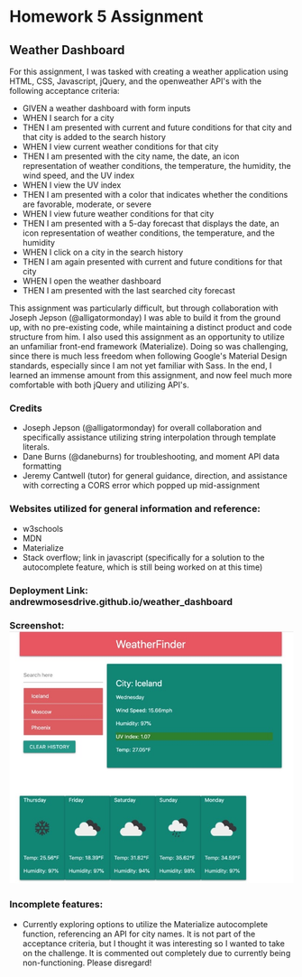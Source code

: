 # Homework 5 Assignment
## Weather Dashboard

For this assignment, I was tasked with creating a weather application using HTML, CSS, Javascript, jQuery, and the openweather API's with the following acceptance criteria:

- GIVEN a weather dashboard with form inputs
- WHEN I search for a city
- THEN I am presented with current and future conditions for that city and that city is added to the search history
- WHEN I view current weather conditions for that city
- THEN I am presented with the city name, the date, an icon representation of weather conditions, the temperature, the humidity, the wind speed, and the UV index
- WHEN I view the UV index
- THEN I am presented with a color that indicates whether the conditions are favorable, moderate, or severe
- WHEN I view future weather conditions for that city
- THEN I am presented with a 5-day forecast that displays the date, an icon representation of weather conditions, the temperature, and the humidity
- WHEN I click on a city in the search history
- THEN I am again presented with current and future conditions for that city
- WHEN I open the weather dashboard
- THEN I am presented with the last searched city forecast

This assignment was particularly difficult, but through collaboration with Joseph Jepson (@alligatormonday) I was able to build it from the ground up, with no pre-existing code, while maintaining a distinct product and code structure from him. I also used this assignment as an opportunity to utilize an unfamiliar front-end framework (Materialize). Doing so was challenging, since there is much less freedom when following Google's Material Design standards, especially since I am not yet familiar with Sass. In the end, I learned an immense amount from this assignment, and now feel much more comfortable with both jQuery and utilizing API's.

### Credits
- Joseph Jepson (@alligatormonday) for overall collaboration and specifically assistance utilizing string interpolation through template literals.
- Dane Burns (@daneburns) for troubleshooting, and moment API data formatting
- Jeremy Cantwell (tutor) for general guidance, direction, and assistance with correcting a CORS error which popped up mid-assignment

### Websites utilized for general information and reference:
- w3schools
- MDN
- Materialize
- Stack overflow; link in javascript (specifically for a solution to the autocomplete feature, which is still being worked on at this time)

### Deployment Link: andrewmosesdrive.github.io/weather_dashboard

### Screenshot: ![Screenshot](images/screenshot.jpg)

### Incomplete features:
- Currently exploring options to utilize the Materialize autocomplete function, referencing an API for city names. It is not part of the acceptance criteria, but I thought it was interesting so I wanted to take on the challenge. It is commented out completely due to currently being non-functioning. Please disregard!
